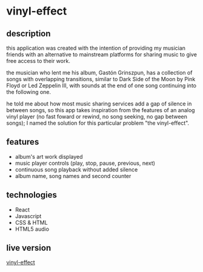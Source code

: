 # vinyl-effect

## description

this application was created with the intention of providing my musician friends with an alternative to mainstream platforms for sharing music to give free access to their work.  
  
the musician who lent me his album, Gastón Grinszpun, has a collection of songs with overlapping transitions, similar to Dark Side of the Moon by Pink Floyd or Led Zeppelin III, with sounds at the end of one song continuing into the following one.  
  
he told me about how most music sharing services add a gap of silence in between songs, so this app takes inspiration from the features of an analog vinyl player (no fast foward or rewind, no song seeking, no gap between songs); I named the solution for this particular problem "the vinyl-effect".

## features

* album's art work displayed
* music player controls (play, stop, pause, previous, next)
* continuous song playback without added silence
* album name, song names and second counter

## technologies

* React
* Javascript
* CSS & HTML
* HTML5 audio

## live version

[vinyl-effect](https://nunca-estuve-aqui.herokuapp.com)
